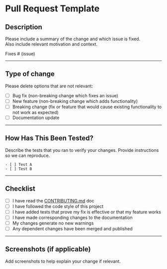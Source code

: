 # Pull Request Template

## Description
Please include a summary of the change and which issue is fixed.  
Also include relevant motivation and context.  

Fixes # (issue)

---

## Type of change
Please delete options that are not relevant:
- [ ] Bug fix (non-breaking change which fixes an issue)
- [ ] New feature (non-breaking change which adds functionality)
- [ ] Breaking change (fix or feature that would cause existing functionality to not work as expected)
- [ ] Documentation update

---

## How Has This Been Tested?
Describe the tests that you ran to verify your changes. Provide instructions so we can reproduce.  

```
- [ ] Test A
- [ ] Test B
```

---

## Checklist
- [ ] I have read the [CONTRIBUTING.md](CONTRIBUTING.md) doc
- [ ] I have followed the code style of this project
- [ ] I have added tests that prove my fix is effective or that my feature works
- [ ] I have made corresponding changes to the documentation
- [ ] My changes generate no new warnings
- [ ] Any dependent changes have been merged and published

---

## Screenshots (if applicable)
Add screenshots to help explain your change if relevant.
